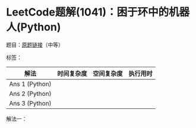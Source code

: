 # LeetCode题解(1041)：困于环中的机器人(Python)

题目：[原题链接](https://leetcode-cn.com/problems/robot-bounded-in-circle/)（中等）

标签：

| 解法           | 时间复杂度 | 空间复杂度 | 执行用时 |
| -------------- | ---------- | ---------- | -------- |
| Ans 1 (Python) |            |            |          |
| Ans 2 (Python) |            |            |          |
| Ans 3 (Python) |            |            |          |

解法一：

